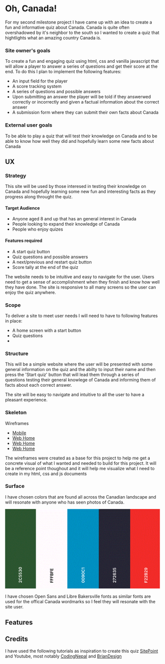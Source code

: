 # Oh, Canada! #
For my second milestone project I have came up with an idea to create a fun and informative quiz about Canada. Canada is quite often overshadowed by it's neighbor to the south so I wanted to create a quiz that hightlights what an amazing country Canada is. 


### Site owner's goals ###
To create a fun and engaging quiz using html, css and vanilla javascript that will allow a player to answer a series of questions and get their score at the end. 
To do this I plan to implement the following features:
- An input field for the player
- A score tracking system
- A series of questions and possible answers
- Upon submitting an answer the player will be told if they answerwed correctly or incorrectly and given a factual information about the correct answer
- A submission form where they can submit their own facts about Canada 

### External user goals ###
To be able to play a quiz that will test their knowledge on Canada and to be able to know how well they did and hopefully learn some new facts about Canada

## UX ##

### Strategy ### 
This site will be used by those interesed in testing their knowledge on Canada and hopefully learning some new fun and interesting facts as they progress along throught the quiz. 

#### Target Audience ####
- Anyone aged 8 and up that has an general interest in Canada
- People looking to expand their knowledge of Canada
- People who enjoy quizes 

#### Features required ####
- A start quiz button
- Quiz questions and possible answers
- A next/previous and restart quiz button
- Score tally at the end of the quiz

The website needs to be intuitive and easy to navigate for the user. Users need to get a sense of accomplishment when they finish and know how well they have done. The site is responsive to all many screens so the user can enjoy the quiz anywhere. 


### Scope ###
To deliver a site to meet user needs I will need to have to following features in place:
- A home screen with a start button
- Quiz questions 
- 

### Structure ###

This will be a simple website where the user will be presented with some general information on the quiz and the abilty to input their name and then press the 'Start quiz' button that will lead them through a series of questions testing their general knowlege of Canada and informing them of facts about each correct answer.

The site will be easy to navigate and intuitive to all the user to have a pleasant experience. 

### Skeleton ###

Wireframes
-  [Mobile](docs/readme.images/mobile-wireframe.GIF)
-  [Web Home](docs/readme_images/web_wireframe%20_home.GIF)
-  [Web Home](docs/readme_images/web_wireframe_question.GIF)
-  [Web Home](docs/readme_images/web_wireframe_answer.GIF)

The wireframes were created as a base for this project to help me get a concrete visual of what I wanted and needed to build for this project. It will be a reference point thoughout and it will help me visualize what I need to create in my html, css and js documents 

### Surface ###

I have chosen colors that are found all across the Canadian landscape and will resonate with anyone who has seen photos of Canada. 

![Color chart](docs/readme_images/color_pallette.GIF)

I have chosen Open Sans and Libre Bakersville fonts as similar fonts are used for the offical Canada wordmarks so I feel they will resonate with the site user. 

## Features ##

## Credits ##
I have used the following tutorials as inspiration to create this quiz [SitePoint](https://www.sitepoint.com/simple-javascript-quiz/) and Youtube, most notably [CodingNepal](https://www.youtube.com/watch?v=WUBhpSRS_fk&t=5s) and [BrianDesign](https://www.youtube.com/watch?v=f4fB9Xg2JEY)